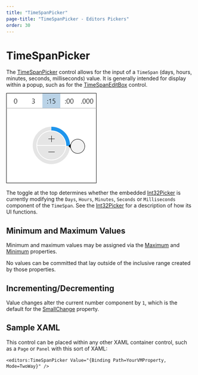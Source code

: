 ```yaml
---
title: "TimeSpanPicker"
page-title: "TimeSpanPicker - Editors Pickers"
order: 30
---
```

# TimeSpanPicker

The [TimeSpanPicker](xref:@ActiproUIRoot.Controls.Editors.TimeSpanPicker) control allows for the input of a `TimeSpan` (days, hours, minutes, seconds, milliseconds) value.  It is generally intended for display within a popup, such as for the [TimeSpanEditBox](../editboxes/timespaneditbox.md) control.

![Screenshot](../images/timespanpicker.png)

The toggle at the top determines whether the embedded [Int32Picker](int32picker.md) is currently modifying the `Days`, `Hours`, `Minutes`, `Seconds` or `Milliseconds` component of the `TimeSpan`.  See the [Int32Picker](int32picker.md) for a description of how its UI functions.

## Minimum and Maximum Values

Minimum and maximum values may be assigned via the [Maximum](xref:@ActiproUIRoot.Controls.Editors.TimeSpanPicker.Maximum) and [Minimum](xref:@ActiproUIRoot.Controls.Editors.TimeSpanPicker.Minimum) properties.

No values can be committed that lay outside of the inclusive range created by those properties.

## Incrementing/Decrementing

Value changes alter the current number component by `1`, which is the default for the [SmallChange](xref:@ActiproUIRoot.Controls.Editors.TimeSpanPicker.SmallChange) property.

## Sample XAML

This control can be placed within any other XAML container control, such as a `Page` or `Panel` with this sort of XAML:

```xaml
<editors:TimeSpanPicker Value="{Binding Path=YourVMProperty, Mode=TwoWay}" />
```
